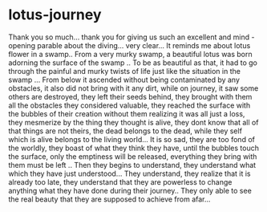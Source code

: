 # lotus-journey

Thank you so much... thank you for giving us such an
excellent and mind -opening parable about the diving... very
clear... It reminds me about lotus flower in a swamp.. From a
very murky swamp, a beautiful lotus was born adorning the
surface of the swamp .. To be as beautiful as that, it had to
go through the painful and murky twists of life just like the
situation in the swamp ... From below it ascended without
being contaminated by any obstacles, it  also did not bring
with it any dirt, while on journey, it saw some others are
destroyed, they left their seeds behind, they brought with
them all the obstacles they considered valuable, they reached
the surface with the bubbles of their creation without them
realizing it was all just a loss, they mesmerize by the thing
they thought is alive, they dont know that all of that things
are not theirs, the dead belongs to the dead, while they self
which is alive belongs to the living world... It is so sad,
they are too fond of the worldly, they boast of what they
think they have, until the bubbles touch the surface, only
the emptiness will be released, everything they bring with
them must be left .. Then they begins to understand, they
understand what  which they have just understood... They
understand, they realize that it is already too late, they
understand that they are powerless to change anything what
they have done during their journey.. They only able to see
the real beauty that they are supposed to achieve from
afar...


